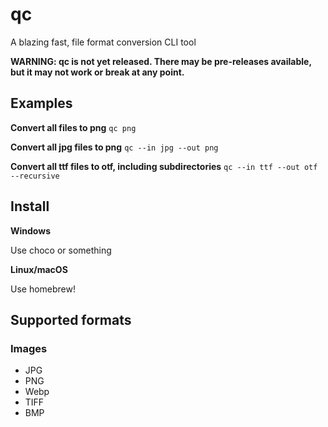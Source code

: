 # qc
A blazing fast, file format conversion CLI tool

**WARNING: qc is not yet released. There may be pre-releases available, but it may not work or break at any point.**


## Examples
**Convert all files to png**
`qc png`


**Convert all jpg files to png**
`qc --in jpg --out png`


**Convert all ttf files to otf, including subdirectories**
`qc --in ttf --out otf --recursive`


## Install
**Windows**

Use choco or something

**Linux/macOS**

Use homebrew!


## Supported formats

### Images
- JPG
- PNG
- Webp
- TIFF
- BMP